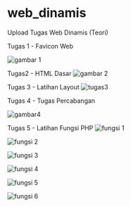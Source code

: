 # web_dinamis
Upload Tugas Web Dinamis (Teori)

Tugas 1 - Favicon Web

![gambar 1](https://user-images.githubusercontent.com/73782704/97809034-11435280-1c9d-11eb-8a0b-be8bd934f825.PNG)

Tugas2 - HTML Dasar
![gambar 2](https://user-images.githubusercontent.com/73782704/97809153-dd1c6180-1c9d-11eb-92f1-58eb15c9c75b.PNG)

Tugas 3 - Latihan Layout
![tugas3](https://user-images.githubusercontent.com/73782704/97809161-e3aad900-1c9d-11eb-9989-1393d96489f2.PNG)

Tugas 4 - Tugas Percabangan

![gambar4](https://user-images.githubusercontent.com/73782704/99189058-db6c9680-2791-11eb-943f-945fcb548ef1.PNG)

Tugas 5 - Latihan Fungsi PHP
![fungsi 1](https://user-images.githubusercontent.com/73782704/100537597-65216700-325c-11eb-8dc4-aa6644ab36d6.PNG)

![fungsi 2](https://user-images.githubusercontent.com/73782704/100537604-6c487500-325c-11eb-87ce-22f6e65adb8b.PNG)

![fungsi 3](https://user-images.githubusercontent.com/73782704/100537615-736f8300-325c-11eb-8b46-6022899976fd.PNG)

![fungsi 4](https://user-images.githubusercontent.com/73782704/100537619-7cf8eb00-325c-11eb-9865-4c4b85252ffd.PNG)

![fungsi 5](https://user-images.githubusercontent.com/73782704/100537625-86825300-325c-11eb-987e-e0ec00ead350.PNG)

![fungsi 6](https://user-images.githubusercontent.com/73782704/100537628-8d10ca80-325c-11eb-821e-6eae397a88ca.PNG)
